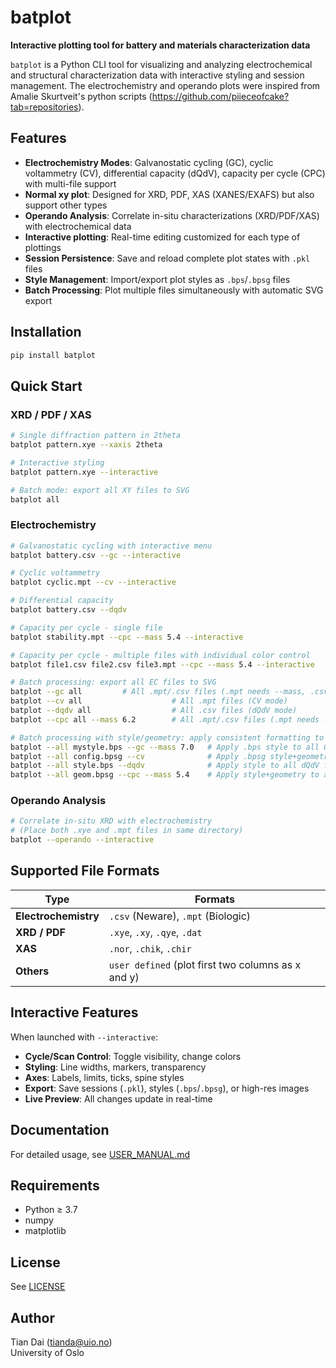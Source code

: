 # batplot

**Interactive plotting tool for battery and materials characterization data**

`batplot` is a Python CLI tool for visualizing and analyzing electrochemical and structural characterization data with interactive styling and session management. The electrochemistry and operando plots were inspired from Amalie Skurtveit's python scripts (https://github.com/piieceofcake?tab=repositories).

## Features

- **Electrochemistry Modes**: Galvanostatic cycling (GC), cyclic voltammetry (CV), differential capacity (dQdV), capacity per cycle (CPC) with multi-file support
- **Normal xy plot**: Designed for XRD, PDF, XAS (XANES/EXAFS) but also support other types
- **Operando Analysis**: Correlate in-situ characterizations (XRD/PDF/XAS) with electrochemical data
- **Interactive plotting**: Real-time editing customized for each type of plottings
- **Session Persistence**: Save and reload complete plot states with `.pkl` files
- **Style Management**: Import/export plot styles as `.bps`/`.bpsg` files
- **Batch Processing**: Plot multiple files simultaneously with automatic SVG export

## Installation

```bash
pip install batplot
```

## Quick Start

### XRD / PDF / XAS

```bash
# Single diffraction pattern in 2theta
batplot pattern.xye --xaxis 2theta

# Interactive styling
batplot pattern.xye --interactive

# Batch mode: export all XY files to SVG
batplot all
```

### Electrochemistry

```bash
# Galvanostatic cycling with interactive menu
batplot battery.csv --gc --interactive

# Cyclic voltammetry
batplot cyclic.mpt --cv --interactive

# Differential capacity
batplot battery.csv --dqdv

# Capacity per cycle - single file
batplot stability.mpt --cpc --mass 5.4 --interactive

# Capacity per cycle - multiple files with individual color control
batplot file1.csv file2.csv file3.mpt --cpc --mass 5.4 --interactive

# Batch processing: export all EC files to SVG
batplot --gc all         # All .mpt/.csv files (.mpt needs --mass, .csv doesn't)
batplot --cv all                    # All .mpt files (CV mode)
batplot --dqdv all                  # All .csv files (dQdV mode)
batplot --cpc all --mass 6.2        # All .mpt/.csv files (.mpt needs --mass, .csv doesn't)

# Batch processing with style/geometry: apply consistent formatting to all files
batplot --all mystyle.bps --gc --mass 7.0   # Apply .bps style to all GC files
batplot --all config.bpsg --cv              # Apply .bpsg style+geometry to all CV files
batplot --all style.bps --dqdv              # Apply style to all dQdV files
batplot --all geom.bpsg --cpc --mass 5.4    # Apply style+geometry to all CPC files
```

### Operando Analysis

```bash
# Correlate in-situ XRD with electrochemistry
# (Place both .xye and .mpt files in same directory)
batplot --operando --interactive
```

## Supported File Formats

| Type | Formats |
|------|---------|
| **Electrochemistry** | `.csv` (Neware), `.mpt` (Biologic) |
| **XRD / PDF** | `.xye`, `.xy`, `.qye`, `.dat` |
| **XAS** | `.nor`, `.chik`, `.chir` |
| **Others** | `user defined` (plot first two columns as x and y) |

## Interactive Features

When launched with `--interactive`:
- **Cycle/Scan Control**: Toggle visibility, change colors
- **Styling**: Line widths, markers, transparency
- **Axes**: Labels, limits, ticks, spine styles
- **Export**: Save sessions (`.pkl`), styles (`.bps`/`.bpsg`), or high-res images
- **Live Preview**: All changes update in real-time

## Documentation

For detailed usage, see [USER_MANUAL.md](USER_MANUAL.md)

## Requirements

- Python ≥ 3.7
- numpy
- matplotlib

## License

See [LICENSE](LICENSE)

## Author

Tian Dai (tianda@uio.no)  
University of Oslo
